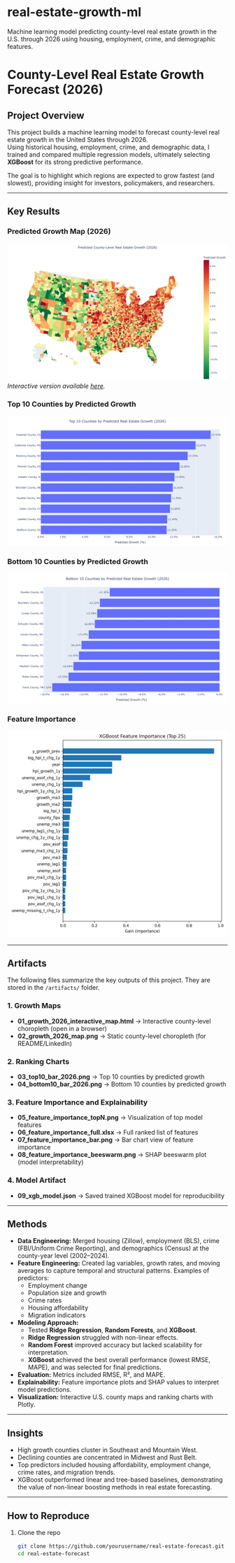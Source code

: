 # real-estate-growth-ml
Machine learning model predicting county-level real estate growth in the U.S. through 2026 using housing, employment, crime, and demographic features.

# County-Level Real Estate Growth Forecast (2026)

## Project Overview
This project builds a machine learning model to forecast county-level real estate growth in the United States through 2026.  
Using historical housing, employment, crime, and demographic data, I trained and compared multiple regression models, ultimately selecting **XGBoost** for its strong predictive performance.  

The goal is to highlight which regions are expected to grow fastest (and slowest), providing insight for investors, policymakers, and researchers.

---

## Key Results

### Predicted Growth Map (2026)
![Growth Map](artifacts/02_growth_2026_map.png)  
*Interactive version available [here](https://wesley-hawes.github.io/real-estate-growth-ml/01_growth_2026_interactive_map.html).*

### Top 10 Counties by Predicted Growth
![Top 10 Bar](artifacts/03_top10_bar_2026.png)

### Bottom 10 Counties by Predicted Growth
![Bottom 10 Bar](artifacts/04_bottom10_bar_2026.png)

### Feature Importance
![Feature Importance](artifacts/05_feature_importance_topN.png)

---

## Artifacts

The following files summarize the key outputs of this project. They are stored in the `/artifacts/` folder.

### 1. Growth Maps
- **01_growth_2026_interactive_map.html** → Interactive county-level choropleth (open in a browser)
- **02_growth_2026_map.png** → Static county-level choropleth (for README/LinkedIn)

### 2. Ranking Charts
- **03_top10_bar_2026.png** → Top 10 counties by predicted growth
- **04_bottom10_bar_2026.png** → Bottom 10 counties by predicted growth

### 3. Feature Importance and Explainability
- **05_feature_importance_topN.png** → Visualization of top model features
- **06_feature_importance_full.xlsx** → Full ranked list of features
- **07_feature_importance_bar.png** → Bar chart view of feature importance
- **08_feature_importance_beeswarm.png** → SHAP beeswarm plot (model interpretability)

### 4. Model Artifact
- **09_xgb_model.json** → Saved trained XGBoost model for reproducibility

---

## Methods
- **Data Engineering:** Merged housing (Zillow), employment (BLS), crime (FBI/Uniform Crime Reporting), and demographics (Census) at the county-year level (2002–2024).  
- **Feature Engineering:** Created lag variables, growth rates, and moving averages to capture temporal and structural patterns. Examples of predictors:
  - Employment change  
  - Population size and growth  
  - Crime rates  
  - Housing affordability  
  - Migration indicators  
- **Modeling Approach:**
  - Tested **Ridge Regression**, **Random Forests**, and **XGBoost**.  
  - **Ridge Regression** struggled with non-linear effects.  
  - **Random Forest** improved accuracy but lacked scalability for interpretation.  
  - **XGBoost** achieved the best overall performance (lowest RMSE, MAPE), and was selected for final predictions.  
- **Evaluation:** Metrics included RMSE, R², and MAPE.  
- **Explainability:** Feature importance plots and SHAP values to interpret model predictions.  
- **Visualization:** Interactive U.S. county maps and ranking charts with Plotly.

---

## Insights
- High growth counties cluster in Southeast and Mountain West.  
- Declining counties are concentrated in Midwest and Rust Belt.  
- Top predictors included housing affordability, employment change, crime rates, and migration trends.  
- XGBoost outperformed linear and tree-based baselines, demonstrating the value of non-linear boosting methods in real estate forecasting.  

---

## How to Reproduce
1. Clone the repo  
   ```bash
   git clone https://github.com/yourusername/real-estate-forecast.git
   cd real-estate-forecast

